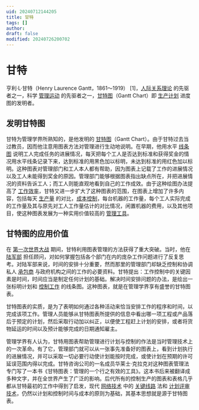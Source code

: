 ```yaml
---
uid: 20240712144205
title: 甘特
tags: []
author: 
draft: false
modified: 20240726200702
---
```


# 甘特

亨利·L·甘特（Henry Laurence Gantt，1861～1919） [1]，[人际关系理论](https://baike.baidu.com/item/%E4%BA%BA%E9%99%85%E5%85%B3%E7%B3%BB%E7%90%86%E8%AE%BA/611479?fromModule=lemma_inlink) 的先驱者之一，科学 [管理运动](https://baike.baidu.com/item/%E7%AE%A1%E7%90%86%E8%BF%90%E5%8A%A8/1438942?fromModule=lemma_inlink) 的先驱者之一，[甘特图](https://baike.baidu.com/item/%E7%94%98%E7%89%B9%E5%9B%BE/113232?fromModule=lemma_inlink)（Gantt Chart）即 [生产计划](https://baike.baidu.com/item/%E7%94%9F%E4%BA%A7%E8%AE%A1%E5%88%92/1271010?fromModule=lemma_inlink) 进度图的发明者。

## 发明甘特图

甘特为管理学界所熟知的，是他发明的 [甘特图](https://baike.baidu.com/item/%E7%94%98%E7%89%B9%E5%9B%BE/113232?fromModule=lemma_inlink)（Gantt Chart）。由于甘特过去当过教员，因而他注意用图表方法对管理进行生动地说明。在早期，他用水平 [线条图](https://baike.baidu.com/item/%E7%BA%BF%E6%9D%A1%E5%9B%BE/9415268?fromModule=lemma_inlink) 说明工人完成任务的进展情况，每天把每个工人是否达到标准和获得奖金的情况用水平线条记录下来，达到标准的用黑色加以标明，未达到标准的用红色加以标明。这种图表对管理部门和工人本人都有帮助，因为图表上记载了工作的进展情况以及工人未能得到奖金的原因。管理部门能够根据图表指出缺点所在，并把进展情况的资料告诉工人；而工人则能直观地看到自己的工作成效。由于这种绘图办法提高了 [工作效率](https://baike.baidu.com/item/%E5%B7%A5%E4%BD%9C%E6%95%88%E7%8E%87/10962702?fromModule=lemma_inlink)，甘特又进一步扩大了这种图表的范围，在图表上增加了许多内容，包括每天 [生产量](https://baike.baidu.com/item/%E7%94%9F%E4%BA%A7%E9%87%8F/2645799?fromModule=lemma_inlink) 的对比，[成本控制](https://baike.baidu.com/item/%E6%88%90%E6%9C%AC%E6%8E%A7%E5%88%B6/3344?fromModule=lemma_inlink)，每台机器的工作量，每个工人实际完成的工作量及其与原先对工人工作量估计的对比情况，闲置机器的费用，以及其他项目，使这种图表发展为一种实用价值较高的 [管理工具](https://baike.baidu.com/item/%E7%AE%A1%E7%90%86%E5%B7%A5%E5%85%B7/9143974?fromModule=lemma_inlink)。

## 甘特图的应用价值

在 [第一次世界大战](https://baike.baidu.com/item/%E7%AC%AC%E4%B8%80%E6%AC%A1%E4%B8%96%E7%95%8C%E5%A4%A7%E6%88%98/68516?fromModule=lemma_inlink) 期间，甘特利用图表管理的方法获得了重大突破。当时，他在 [陆军部](https://baike.baidu.com/item/%E9%99%86%E5%86%9B%E9%83%A8/6201801?fromModule=lemma_inlink) 担任顾问，对如何掌握包括各个部门在内的庞杂工作问题进行了反复思考。对陆军部来说，时间的安排十分重要，然而那里的管理部门却缺乏控制和协调私人 [承包商](https://baike.baidu.com/item/%E6%89%BF%E5%8C%85%E5%95%86/5894462?fromModule=lemma_inlink) 与政府机构之间的工作的必要资料。甘特提出：工作控制中的关键因素是时间，时间应当是制定任何计划的基础。解决时间安排问题的办法，是绘出一张标明计划和 [控制工作](https://baike.baidu.com/item/%E6%8E%A7%E5%88%B6%E5%B7%A5%E4%BD%9C/2429228?fromModule=lemma_inlink) 的线条图。这种图表，就是在管理学界享有盛誉的甘特图表。

甘特图表的实质，是为了表明如何通过各种活动来恰当安排工作的程序和时间，以完成该项工作。管理人员能够从甘特图表所提供的信息中看出哪一项工程或产品落后于预定的计划，然后采取行动加以纠正，以便使工程赶上计划的安排，或者将货物延运的时间以及预计能够完成的日期通知雇主。

管理学界有人认为，甘特用图表帮助管理进行计划与控制的作法是当时管理技术上的一次革命。有了它，管理部门就可以从一张事先准备好的图表上，看到计划执行的进展情况，并可以采取一切必要行动使计划能按时完成，或使计划在预期的许可延误范围内得以完成。甘特咨询公司的一名成员华莱士·克拉克对这种图表管理法专门写了一本书《甘特图表：管理的一个行之有效的工具》。这本书后来被翻译成多种文字，并在全世界产生了广泛的影响。后代所有的控制生产的图表和表格几乎都从甘特最初的工作中得到了启发，现代 [网络技术](https://baike.baidu.com/item/%E7%BD%91%E7%BB%9C%E6%8A%80%E6%9C%AF/480927?fromModule=lemma_inlink) 中的 [关键线路](https://baike.baidu.com/item/%E5%85%B3%E9%94%AE%E7%BA%BF%E8%B7%AF/4611414?fromModule=lemma_inlink) 法和 [计划评审技术](https://baike.baidu.com/item/%E8%AE%A1%E5%88%92%E8%AF%84%E5%AE%A1%E6%8A%80%E6%9C%AF/2414264?fromModule=lemma_inlink)，仍然以计划和控制时间与成本的原则为基础，其基本思想就是源于甘特图表。